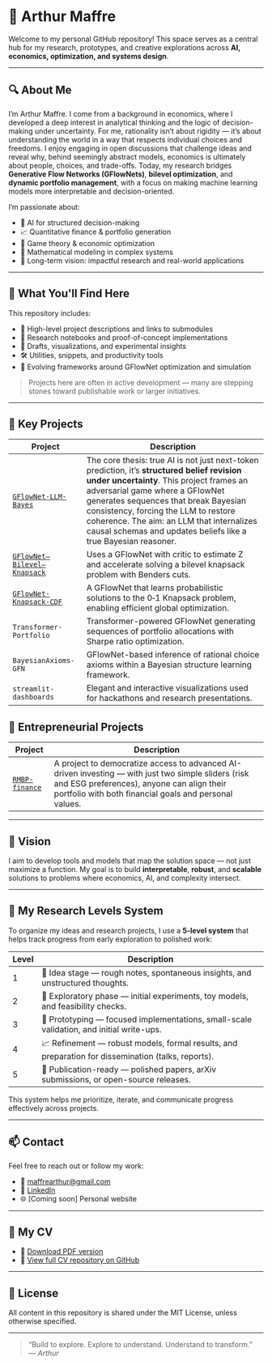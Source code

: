 # 👋 Arthur Maffre

Welcome to my personal GitHub repository! This space serves as a central hub for my research, prototypes, and creative explorations across **AI, economics, optimization, and systems design**.

---

## 🔍 About Me

I’m Arthur Maffre. I come from a background in economics, where I developed a deep interest in analytical thinking and the logic of decision-making under uncertainty. For me, rationality isn’t about rigidity — it’s about understanding the world in a way that respects individual choices and freedoms. I enjoy engaging in open discussions that challenge ideas and reveal why, behind seemingly abstract models, economics is ultimately about people, choices, and trade-offs. Today, my research bridges **Generative Flow Networks (GFlowNets)**, **bilevel optimization**, and **dynamic portfolio management**, with a focus on making machine learning models more interpretable and decision-oriented.

I’m passionate about:
- 🧠 AI for structured decision-making
- 📈 Quantitative finance & portfolio generation
- 🧩 Game theory & economic optimization
- 🧮 Mathematical modeling in complex systems
- 🚀 Long-term vision: impactful research and real-world applications

---

## 📁 What You'll Find Here

This repository includes:
- 📜 High-level project descriptions and links to submodules
- 🧪 Research notebooks and proof-of-concept implementations
- 🧠 Drafts, visualizations, and experimental insights
- 🛠️ Utilities, snippets, and productivity tools
- 🌱 Evolving frameworks around GFlowNet optimization and simulation

> Projects here are often in active development — many are stepping stones toward publishable work or larger initiatives.

---

## 🔗 Key Projects

| Project                                                                                                                                           | Description                                                                                                                           |
|---------------------------------------------------------------------------------------------------------------------------------------------------|---------------------------------------------------------------------------------------------------------------------------------------|
| [`GFlowNet-LLM-Bayes`](https://github.com/arthurmaffre/GFlowNet_LLM_Bayes)                                                                        | The core thesis: true AI is not just next-token prediction, it’s **structured belief revision under uncertainty**. This project frames an adversarial game where a GFlowNet generates sequences that break Bayesian consistency, forcing the LLM to restore coherence. The aim: an LLM that internalizes causal schemas and updates beliefs like a true Bayesian reasoner. |
| [`GFlowNet–Bilevel–Knapsack`](https://github.com/arthurmaffre/GFlowNet-Bilevel-Knapsack)                                                         | Uses a GFlowNet with critic to estimate Z and accelerate solving a bilevel knapsack problem with Benders cuts.                       |
| [`GFlowNet-Knapsack-CDF`](https://github.com/arthurmaffre/GFlowNet-Knapsack-CDF)                                                                 | A GFlowNet that learns probabilistic solutions to the 0‑1 Knapsack problem, enabling efficient global optimization.                  |
| `Transformer-Portfolio`                                                                                                                           | Transformer-powered GFlowNet generating sequences of portfolio allocations with Sharpe ratio optimization.                           |
| `BayesianAxioms-GFN`                                                                                                                              | GFlowNet-based inference of rational choice axioms within a Bayesian structure learning framework.                                    |
| `streamlit-dashboards`                                                                                                                            | Elegant and interactive visualizations used for hackathons and research presentations.                                               |

## 🚀 Entrepreneurial Projects

| Project           | Description                                                                                                                                                                  |
|-------------------|------------------------------------------------------------------------------------------------------------------------------------------------------------------------------|
| [`RMBP-finance`](https://github.com/arthurmaffre/RMBP_finance)   | A project to democratize access to advanced AI-driven investing — with just two simple sliders (risk and ESG preferences), anyone can align their portfolio with both financial goals and personal values. |

---

## 🧠 Vision

I aim to develop tools and models that map the solution space — not just maximize a function. My goal is to build **interpretable**, **robust**, and **scalable** solutions to problems where economics, AI, and complexity intersect.

---

## 🎯 My Research Levels System

To organize my ideas and research projects, I use a **5-level system** that helps track progress from early exploration to polished work:

| Level | Description                                   |
|-------|---------------------------------------------|
| 1     | 🌱 Idea stage — rough notes, spontaneous insights, and unstructured thoughts. |
| 2     | 🧪 Exploratory phase — initial experiments, toy models, and feasibility checks. |
| 3     | 🔧 Prototyping — focused implementations, small-scale validation, and initial write-ups. |
| 4     | 📈 Refinement — robust models, formal results, and preparation for dissemination (talks, reports). |
| 5     | 🚀 Publication-ready — polished papers, arXiv submissions, or open-source releases. |

This system helps me prioritize, iterate, and communicate progress effectively across projects.

---

## 📫 Contact

Feel free to reach out or follow my work:

- 📧 [maffrearthur@gmail.com](mailto:maffrearthur@gmail.com)  
- 💼 [LinkedIn](https://www.linkedin.com/in/arthur-maffre/)
- 🌐 [Coming soon] Personal website

---

## 📄 My CV

- 🧾 [Download PDF version](https://github.com/arthurmaffre/CV/raw/main/rendercv_output/Arthur_Maffre_CV.pdf)
- 📂 [View full CV repository on GitHub](https://github.com/arthurmaffre/CV)

---

## 📜 License

All content in this repository is shared under the MIT License, unless otherwise specified.

---

> “Build to explore. Explore to understand. Understand to transform.”  
> *— Arthur*
